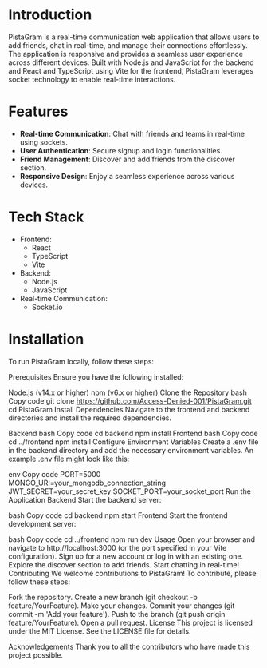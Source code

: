 # Introduction
PistaGram is a real-time communication web application that allows users to add friends, chat in real-time, and manage their connections effortlessly. The application is responsive and provides a seamless user experience across different devices. Built with Node.js and JavaScript for the backend and React and TypeScript using Vite for the frontend, PistaGram leverages socket technology to enable real-time interactions.

# Features
- **Real-time Communication**: Chat with friends and teams in real-time using sockets.
- **User Authentication**: Secure signup and login functionalities.
- **Friend Management**: Discover and add friends from the discover section.
- **Responsive Design**: Enjoy a seamless experience across various devices.

# Tech Stack
- Frontend:
  - React
  - TypeScript
  - Vite
- Backend:
  - Node.js
  - JavaScript
- Real-time Communication:
  - Socket.io

# Installation
To run PistaGram locally, follow these steps:

Prerequisites
Ensure you have the following installed:

Node.js (v14.x or higher)
npm (v6.x or higher)
Clone the Repository
bash
Copy code
git clone https://github.com/Access-Denied-001/PistaGram.git
cd PistaGram
Install Dependencies
Navigate to the frontend and backend directories and install the required dependencies.

Backend
bash
Copy code
cd backend
npm install
Frontend
bash
Copy code
cd ../frontend
npm install
Configure Environment Variables
Create a .env file in the backend directory and add the necessary environment variables. An example .env file might look like this:

env
Copy code
PORT=5000
MONGO_URI=your_mongodb_connection_string
JWT_SECRET=your_secret_key
SOCKET_PORT=your_socket_port
Run the Application
Backend
Start the backend server:

bash
Copy code
cd backend
npm start
Frontend
Start the frontend development server:

bash
Copy code
cd ../frontend
npm run dev
Usage
Open your browser and navigate to http://localhost:3000 (or the port specified in your Vite configuration).
Sign up for a new account or log in with an existing one.
Explore the discover section to add friends.
Start chatting in real-time!
Contributing
We welcome contributions to PistaGram! To contribute, please follow these steps:

Fork the repository.
Create a new branch (git checkout -b feature/YourFeature).
Make your changes.
Commit your changes (git commit -m 'Add your feature').
Push to the branch (git push origin feature/YourFeature).
Open a pull request.
License
This project is licensed under the MIT License. See the LICENSE file for details.

Acknowledgements
Thank you to all the contributors who have made this project possible.
